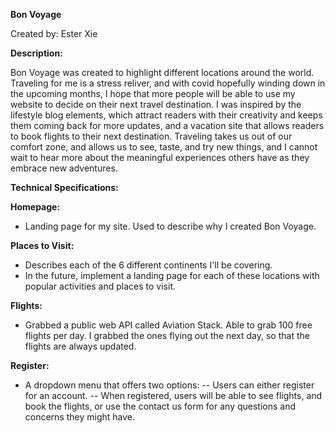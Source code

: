 **Bon Voyage**

Created by: Ester Xie


**Description:**

Bon Voyage was created to highlight different locations around the world. 
Traveling for me is a stress reliver, and with covid
hopefully winding down in the upcoming months, I hope that more
people will be able to use my website to decide on their next travel destination.
I was inspired by the lifestyle blog elements, which attract readers with their
creativity and keeps them coming back for more updates, and a vacation site that 
allows readers to book flights to their next destination.
Traveling takes us out of our comfort zone, and allows us to see, taste, and
try new things, and I cannot wait to hear more about the meaningful experiences
others have as they embrace new adventures.

**Technical Specifications:**

**Homepage:**
- Landing page for my site. Used to describe why I created Bon Voyage.

**Places to Visit:**
- Describes each of the 6 different continents I'll be covering.
- In the future, implement a landing page for each of these locations
with popular activities and places to visit.

**Flights:**
- Grabbed a public web API called Aviation Stack. Able to grab 100 free flights 
per day. I grabbed the ones flying out the next day, so that the flights
are always updated.

**Register:**
- A dropdown menu that offers two options:
-- Users can either register for an account.
-- When registered, users will be able to see flights, and
book the flights, or use the contact us form for any questions
and concerns they might have.
